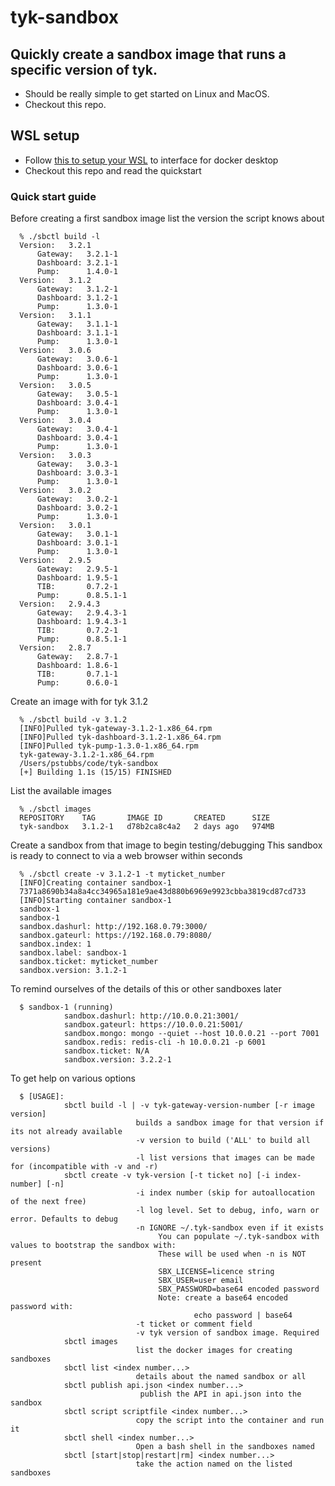 # tyk-sandbox

## Quickly create a sandbox image that runs a specific version of tyk.

* Should be really simple to get started on Linux and MacOS. 
* Checkout this repo.

## WSL setup

* Follow [this to setup your WSL](https://nickjanetakis.com/blog/setting-up-docker-for-windows-and-wsl-to-work-flawlessly) to interface for docker desktop
* Checkout this repo and read the quickstart

### Quick start guide

Before creating a first sandbox image list the version the script knows about

      % ./sbctl build -l
      Version:   3.2.1
          Gateway:   3.2.1-1
          Dashboard: 3.2.1-1
          Pump:      1.4.0-1
      Version:   3.1.2
          Gateway:   3.1.2-1
          Dashboard: 3.1.2-1
          Pump:      1.3.0-1
      Version:   3.1.1
          Gateway:   3.1.1-1
          Dashboard: 3.1.1-1
          Pump:      1.3.0-1
      Version:   3.0.6
          Gateway:   3.0.6-1
          Dashboard: 3.0.6-1
          Pump:      1.3.0-1
      Version:   3.0.5
          Gateway:   3.0.5-1
          Dashboard: 3.0.4-1
          Pump:      1.3.0-1
      Version:   3.0.4
          Gateway:   3.0.4-1
          Dashboard: 3.0.4-1
          Pump:      1.3.0-1
      Version:   3.0.3
          Gateway:   3.0.3-1
          Dashboard: 3.0.3-1
          Pump:      1.3.0-1
      Version:   3.0.2
          Gateway:   3.0.2-1
          Dashboard: 3.0.2-1
          Pump:      1.3.0-1
      Version:   3.0.1
          Gateway:   3.0.1-1
          Dashboard: 3.0.1-1
          Pump:      1.3.0-1
      Version:   2.9.5
          Gateway:   2.9.5-1
          Dashboard: 1.9.5-1
          TIB:       0.7.2-1
          Pump:      0.8.5.1-1
      Version:   2.9.4.3
          Gateway:   2.9.4.3-1
          Dashboard: 1.9.4.3-1
          TIB:       0.7.2-1
          Pump:      0.8.5.1-1
      Version:   2.8.7
          Gateway:   2.8.7-1
          Dashboard: 1.8.6-1
          TIB:       0.7.1-1
          Pump:      0.6.0-1

Create an image with for tyk 3.1.2

      % ./sbctl build -v 3.1.2
      [INFO]Pulled tyk-gateway-3.1.2-1.x86_64.rpm
      [INFO]Pulled tyk-dashboard-3.1.2-1.x86_64.rpm
      [INFO]Pulled tyk-pump-1.3.0-1.x86_64.rpm
      tyk-gateway-3.1.2-1.x86_64.rpm
      /Users/pstubbs/code/tyk-sandbox
      [+] Building 1.1s (15/15) FINISHED

List the available images

      % ./sbctl images
      REPOSITORY    TAG       IMAGE ID       CREATED      SIZE
      tyk-sandbox   3.1.2-1   d78b2ca8c4a2   2 days ago   974MB

Create a sandbox from that image to begin testing/debugging
This sandbox is ready to connect to via a web browser within seconds

      % ./sbctl create -v 3.1.2-1 -t myticket_number
      [INFO]Creating container sandbox-1
      7371a8690b34a8a4cc34965a181e9ae43d880b6969e9923cbba3819cd87cd733
      [INFO]Starting container sandbox-1
      sandbox-1
      sandbox-1
      sandbox.dashurl: http://192.168.0.79:3000/
      sandbox.gateurl: https://192.168.0.79:8080/
      sandbox.index: 1
      sandbox.label: sandbox-1
      sandbox.ticket: myticket_number
      sandbox.version: 3.1.2-1


To remind ourselves of the details of this or other sandboxes later

      $ sandbox-1 (running)
				sandbox.dashurl: http://10.0.0.21:3001/
				sandbox.gateurl: https://10.0.0.21:5001/
				sandbox.mongo: mongo --quiet --host 10.0.0.21 --port 7001
				sandbox.redis: redis-cli -h 10.0.0.21 -p 6001
				sandbox.ticket: N/A
				sandbox.version: 3.2.2-1

To get help on various options

      $ [USAGE]:
				sbctl build -l | -v tyk-gateway-version-number [-r image version]
								builds a sandbox image for that version if its not already available
								-v version to build ('ALL' to build all versions)
								-l list versions that images can be made for (incompatible with -v and -r)
				sbctl create -v tyk-version [-t ticket no] [-i index-number] [-n]
								-i index number (skip for autoallocation of the next free)
								-l log level. Set to debug, info, warn or error. Defaults to debug
								-n IGNORE ~/.tyk-sandbox even if it exists
									 You can populate ~/.tyk-sandbox with values to bootstrap the sandbox with:
									 These will be used when -n is NOT present
									 SBX_LICENSE=licence string
									 SBX_USER=user email
									 SBX_PASSWORD=base64 encoded password
									 Note: create a base64 encoded password with:
											 echo password | base64
								-t ticket or comment field
								-v tyk version of sandbox image. Required
				sbctl images
								list the docker images for creating sandboxes
				sbctl list <index number...>
								details about the named sandbox or all
				sbctl publish api.json <index number...>
								 publish the API in api.json into the sandbox
				sbctl script scriptfile <index number...>
								copy the script into the container and run it
				sbctl shell <index number...>
								Open a bash shell in the sandboxes named
				sbctl [start|stop|restart|rm] <index number...>
								take the action named on the listed sandboxes



